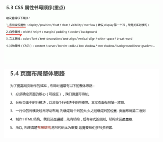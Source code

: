 ![image-20220623205644909](img/CSS书写顺序/image-20220623205644909.png)

![image-20220623205931610](img/CSS书写顺序/image-20220623205931610.png)